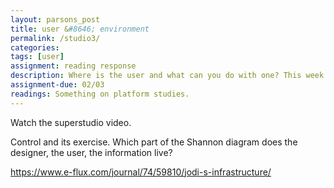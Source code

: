 ```yaml
---  
layout: parsons_post  
title: user &#8646; environment  
permalink: /studio3/  
categories:   
tags: [user]
assignment: reading response
description: Where is the user and what can you do with one? This week we will explore the concept of communication, the relationship between the user and the environment, platform or website, and what it means for designers. 
assignment-due: 02/03
readings: Something on platform studies. 
---  
```


Watch the superstudio video.

Control and its exercise. Which part of the Shannon diagram does the designer, the user, the information live?

https://www.e-flux.com/journal/74/59810/jodi-s-infrastructure/

